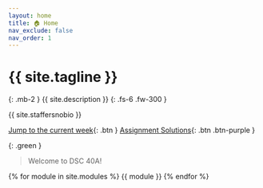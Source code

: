 ```yaml
---
layout: home
title: 🏠 Home
nav_exclude: false
nav_order: 1
---
```


# {{ site.tagline }}

{: .mb-2 }
{{ site.description }}
{: .fs-6 .fw-300 }

{{ site.staffersnobio }}

[Jump to the current week](#week-1–Modeling-Loss-Functions-and-Simple-Linear-Regression){: .btn } [Assignment Solutions](https://edstem.org/us/courses/61623/discussion/5141768){: .btn .btn-purple }

{: .green }

> Welcome to DSC 40A!

{% for module in site.modules %}
{{ module }}
{% endfor %}

